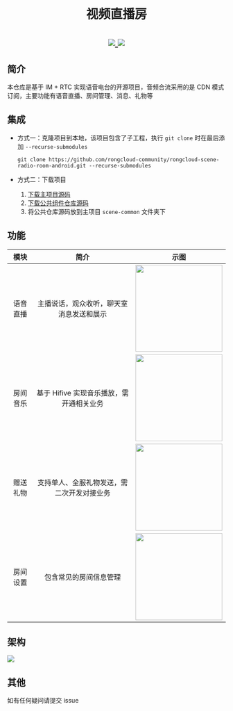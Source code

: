 <h1 align="center"> 视频直播房 </h>

<p align="center">

<a href="https://github.com/rongcloud-community/rongcloud-scene-radio-room-android">
<img src="https://img.shields.io/cocoapods/l/RCSceneChatroomKit.svg?style=flat">
</a>

<a href="https://github.com/rongcloud-community/rongcloud-scene-radio-room-android">
<img src="https://img.shields.io/badge/%20in-java%2011-orange.svg">
</a>

</p>

## 简介

本仓库是基于 IM + RTC 实现语音电台的开源项目，音频合流采用的是 CDN 模式订阅，主要功能有语音直播、房间管理、消息、礼物等

## 集成

- 方式一：克隆项目到本地，该项目包含了子工程，执行 `git clone` 时在最后添加 `--recurse-submodules`

  `git clone https://github.com/rongcloud-community/rongcloud-scene-radio-room-android.git --recurse-submodules`

- 方式二：下载项目

	1. [下载主项目源码](https://github.com/rongcloud-community/rongcloud-scene-radio-room-android.git)
	2. [下载公共组件仓库源码](https://github.com/rongcloud-community/rongcloud-scene-common-android)
	3. 将公共仓库源码放到主项目 `scene-common` 文件夹下

## 功能

模块           |  简介 |  示图
:-------------------------:|:-------------------------:|:-------------------------:
<span style="width:200px">语音直播</span> | 主播说话，观众收听，聊天室消息发送和展示  |  <img width ="200" src="https://tva1.sinaimg.cn/large/e6c9d24ely1h188hyxtk4j20af0ijq3v.jpg">
房间音乐 | 基于 Hifive 实现音乐播放，需开通相关业务  |  <img width="200" src="https://tva1.sinaimg.cn/large/e6c9d24ely1h182xszyydj20af0ijq3v.jpg">
赠送礼物 | 支持单人、全服礼物发送，需二次开发对接业务  |  <img width ="200" src="https://tva1.sinaimg.cn/large/e6c9d24ely1h182u9yw13j20af0ij0tq.jpg">
房间设置 | 包含常见的房间信息管理  |  <img width ="200" src="https://tva1.sinaimg.cn/large/e6c9d24ely1h188ifbdndj20af0ij3z4.jpg">

## 架构

![](https://tva1.sinaimg.cn/large/e6c9d24ely1h1m0sex60tj21j20u0q54.jpg)

## 其他

如有任何疑问请提交 issue

